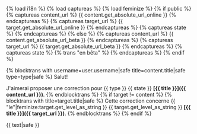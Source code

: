 {% load i18n %}
{% load captureas %}
{% load feminize %}
{% if public %}
    {% captureas content_url %} {{ content.get_absolute_url_online }} {% endcaptureas %}
    {% captureas target_url %} {{ target.get_absolute_url_online }} {% endcaptureas %}
    {% captureas state %} {% endcaptureas %}
{% else %}
    {% captureas content_url %} {{ content.get_absolute_url_beta }} {% endcaptureas %}
    {% captureas target_url %} {{ target.get_absolute_url_beta }} {% endcaptureas %}
    {% captureas state %} {% trans "en bêta" %} {% endcaptureas %}
{% endif %}



{% blocktrans with username=user.username|safe title=content.title|safe type=type|safe %}
Salut!

J'aimerai proposer une correction pour {{ type }} {{ state }} **[{{ title }}]({{ content_url }})**.
{% endblocktrans %}
{% if target != content %}
{% blocktrans with title=target.title|safe %}
Cette correction concerne {{ "le"|feminize:target.get_level_as_string }} {{ target.get_level_as_string }}
**[{{ title }}]({{ target_url }})**.
{% endblocktrans %}
{% endif %}

{{ text|safe }}